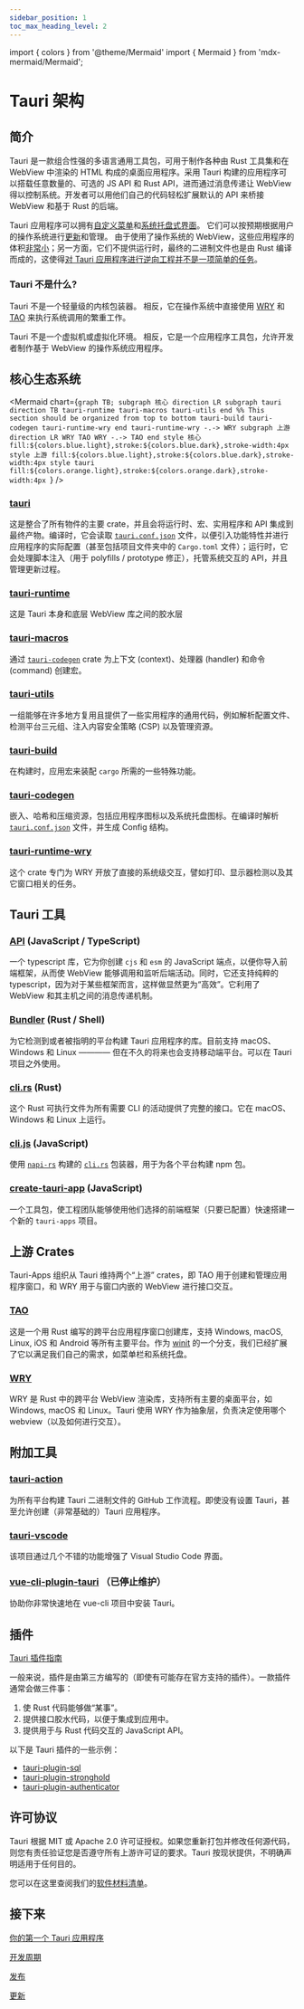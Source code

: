 ```yaml
---
sidebar_position: 1
toc_max_heading_level: 2
---
```


import { colors } from '@theme/Mermaid'
import { Mermaid } from 'mdx-mermaid/Mermaid';

# Tauri 架构

## 简介

Tauri 是一款组合性强的多语言通用工具包，可用于制作各种由 Rust 工具集和在 WebView 中渲染的 HTML 构成的桌面应用程序。采用 Tauri 构建的应用程序可以搭载任意数量的、可选的 JS API 和 Rust API，进而通过消息传递让 WebView 得以控制系统。开发者可以用他们自己的代码轻松扩展默认的 API 来桥接 WebView 和基于 Rust 的后端。

Tauri 应用程序可以拥有[自定义菜单](../../guides/features/menu.md)和[系统托盘式界面](../../guides/features/system-tray.md)。 它们可以按预期根据用户的操作系统进行[更新](../../guides/distribution/updater.md)和管理。 
由于使用了操作系统的 WebView，这些应用程序的体积[非常小](../benchmarks.md)；另一方面，它们不提供运行时，最终的二进制文件也是由 Rust 编译而成的，这使得[对 Tauri 应用程序进行逆向工程并不是一项简单的任务](./security.md)。

### Tauri 不是什么?

Tauri 不是一个轻量级的内核包装器。 相反，它在操作系统中直接使用 [WRY](#wry) 和 [TAO](#tao) 来执行系统调用的繁重工作。

Tauri 不是一个虚拟机或虚拟化环境。 相反，它是一个应用程序工具包，允许开发者制作基于 WebView 的操作系统应用程序。

## 核心生态系统

<!-- prettier-ignore-start -->

<Mermaid chart={`graph TB;
    subgraph 核心
    direction LR
    subgraph tauri
    direction TB
    tauri-runtime
    tauri-macros
    tauri-utils
    end
    %% This section should be organized from top to bottom
    tauri-build
    tauri-codegen
    tauri-runtime-wry
    end
    tauri-runtime-wry -.-> WRY
    subgraph 上游
    direction LR
    WRY
    TAO
    WRY -.-> TAO
    end
    style 核心 fill:${colors.blue.light},stroke:${colors.blue.dark},stroke-width:4px
    style 上游 fill:${colors.blue.light},stroke:${colors.blue.dark},stroke-width:4px
    style tauri fill:${colors.orange.light},stroke:${colors.orange.dark},stroke-width:4px
`} />

<!-- prettier-ignore-end -->

### [tauri](https://github.com/tauri-apps/tauri/tree/dev/core/tauri)

这是整合了所有物件的主要 crate，并且会将运行时、宏、实用程序和 API 集成到最终产物。编译时，它会读取 [`tauri.conf.json`](../../api/config.md) 文件，以便引入功能特性并进行应用程序的实际配置（甚至包括项目文件夹中的 `Cargo.toml` 文件）；运行时，它会处理脚本注入（用于 polyfills / prototype 修正），托管系统交互的 API，并且管理更新过程。

### [tauri-runtime](https://github.com/tauri-apps/tauri/tree/dev/core/tauri-runtime)

这是 Tauri 本身和底层 WebView 库之间的胶水层

### [tauri-macros](https://github.com/tauri-apps/tauri/tree/dev/core/tauri-macros)

通过 [`tauri-codegen`](https://github.com/tauri-apps/tauri/tree/dev/core/tauri-codegen) crate 为上下文 (context)、处理器 (handler) 和命令 (command) 创建宏。

### [tauri-utils](https://github.com/tauri-apps/tauri/tree/dev/core/tauri-utils)

一组能够在许多地方复用且提供了一些实用程序的通用代码，例如解析配置文件、检测平台三元组、注入内容安全策略 (CSP) 以及管理资源。

### [tauri-build](https://github.com/tauri-apps/tauri/tree/dev/core/tauri-build)

在构建时，应用宏来装配 `cargo` 所需的一些特殊功能。

### [tauri-codegen](https://github.com/tauri-apps/tauri/tree/dev/core/tauri-codegen)


嵌入、哈希和压缩资源，包括应用程序图标以及系统托盘图标。在编译时解析 [`tauri.conf.json`](../../api/config.md) 文件，并生成 Config 结构。

<!-- 原文中的 "hashes" 暂时不太清楚应该翻译成什么 (It's unclear what "hashes" should be translated to in the original text.) -->
<!-- Original text: Embeds, hashes, and compresses assets, including icons ... ... generates the Config struct. -->

### [tauri-runtime-wry](https://github.com/tauri-apps/tauri/tree/dev/core/tauri-runtime-wry)

这个 crate 专门为 WRY 开放了直接的系统级交互，譬如打印、显示器检测以及其它窗口相关的任务。

## Tauri 工具

### [API](https://github.com/tauri-apps/tauri/tree/dev/tooling/api) (JavaScript / TypeScript)

一个 typescript 库，它为你创建 `cjs` 和 `esm` 的 JavaScript 端点，以便你导入前端框架，从而使 WebView 能够调用和监听后端活动。同时，它还支持纯粹的 typescript，因为对于某些框架而言，这样做显然更为“高效”。它利用了 WebView 和其主机之间的消息传递机制。

### [Bundler](https://github.com/tauri-apps/tauri/tree/dev/tooling/bundler) (Rust / Shell)

为它检测到或者被指明的平台构建 Tauri 应用程序的库。目前支持 macOS、Windows 和 Linux ———— 但在不久的将来也会支持移动端平台。可以在 Tauri 项目之外使用。

### [cli.rs](https://github.com/tauri-apps/tauri/tree/dev/tooling/cli) (Rust)

这个 Rust 可执行文件为所有需要 CLI 的活动提供了完整的接口。它在 macOS、Windows 和 Linux 上运行。

### [cli.js](https://github.com/tauri-apps/tauri/tree/dev/tooling/cli/node) (JavaScript)

使用 [`napi-rs`](https://github.com/napi-rs/napi-rs) 构建的 [`cli.rs`](https://github.com/tauri-apps/tauri/blob/dev/tooling/cli) 包装器，用于为各个平台构建 npm 包。

### [create-tauri-app](https://github.com/tauri-apps/create-tauri-app) (JavaScript)

一个工具包，使工程团队能够使用他们选择的前端框架（只要已配置）快速搭建一个新的 `tauri-apps` 项目。

## 上游 Crates

Tauri-Apps 组织从 Tauri 维持两个“上游” crates，即 TAO 用于创建和管理应用程序窗口，和 WRY 用于与窗口内嵌的 WebView 进行接口交互。

### [TAO](https://github.com/tauri-apps/tao)

这是一个用 Rust 编写的跨平台应用程序窗口创建库，支持 Windows, macOS, Linux, iOS 和 Android 等所有主要平台。作为 [winit](https://github.com/rust-windowing/winit) 的一个分支，我们已经扩展了它以满足我们自己的需求，如菜单栏和系统托盘。

### [WRY](https://github.com/tauri-apps/wry)

WRY 是 Rust 中的跨平台 WebView 渲染库，支持所有主要的桌面平台，如 Windows, macOS 和 Linux。Tauri 使用 WRY 作为抽象层，负责决定使用哪个 webview（以及如何进行交互）。

## 附加工具

### [tauri-action](https://github.com/tauri-apps/tauri-action)

为所有平台构建 Tauri 二进制文件的 GitHub 工作流程。即使没有设置 Tauri，甚至允许创建（非常基础的）Tauri 应用程序。

### [tauri-vscode](https://github.com/tauri-apps/tauri-vscode)

该项目通过几个不错的功能增强了 Visual Studio Code 界面。

### [vue-cli-plugin-tauri](https://github.com/tauri-apps/vue-cli-plugin-tauri) （已停止维护）

协助你非常快速地在 vue-cli 项目中安装 Tauri。

## 插件

[Tauri 插件指南](../../guides/features/plugin.md)

一般来说，插件是由第三方编写的（即使有可能存在官方支持的插件）。一款插件通常会做三件事：

1. 使 Rust 代码能够做“某事”。
2. 提供接口胶水代码，以便于集成到应用中。
3. 提供用于与 Rust 代码交互的 JavaScript API。

以下是 Tauri 插件的一些示例：

- [tauri-plugin-sql](https://github.com/tauri-apps/tauri-plugin-sql)
- [tauri-plugin-stronghold](https://github.com/tauri-apps/tauri-plugin-stronghold)
- [tauri-plugin-authenticator](https://github.com/tauri-apps/tauri-plugin-authenticator)

## 许可协议

Tauri 根据 MIT 或 Apache 2.0 许可证授权。如果您重新打包并修改任何源代码，则您有责任验证您是否遵守所有上游许可证的要求。Tauri 按现状提供，不明确声明适用于任何目的。

您可以在这里查阅我们的[软件材料清单](https://app.fossa.com/projects/git%2Bgithub.com%2Ftauri-apps%2Ftauri)。

## 接下来

[你的第一个 Tauri 应用程序](../../guides/getting-started/setup/README.mdx)

[开发周期](../../guides/development/development-cycle.md)

[发布](../../guides/distribution/publishing.md)

[更新](../../guides/distribution/updater.md)
